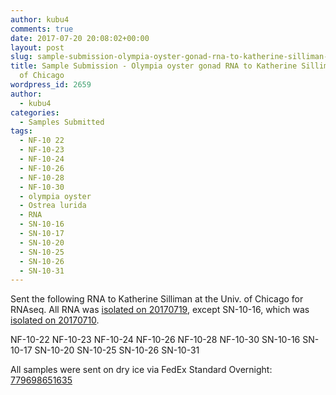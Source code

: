 ```yaml
---
author: kubu4
comments: true
date: 2017-07-20 20:08:02+00:00
layout: post
slug: sample-submission-olympia-oyster-gonad-rna-to-katherine-silliman-univ-of-chicago
title: Sample Submission - Olympia oyster gonad RNA to Katherine Silliman @ Univ.
  of Chicago
wordpress_id: 2659
author:
  - kubu4
categories:
  - Samples Submitted
tags:
  - NF-10 22
  - NF-10-23
  - NF-10-24
  - NF-10-26
  - NF-10-28
  - NF-10-30
  - olympia oyster
  - Ostrea lurida
  - RNA
  - SN-10-16
  - SN-10-17
  - SN-10-20
  - SN-10-25
  - SN-10-26
  - SN-10-31
---
```


Sent the following RNA to Katherine Silliman at the Univ. of Chicago for RNAseq. All RNA was [isolated on 20170719](https://robertslab.github.io/sams-notebook/2017-07-19-rna-isolation-olympia-oyster-gonad-tissue-in-paraffin-histology-blocks-2.html), except SN-10-16, which was [isolated on 20170710](https://robertslab.github.io/sams-notebook/2017-07-10-rna-isolation-olympia-oyster-gonad-tissue-in-paraffin-histology-blocks.html).

NF-10-22
NF-10-23
NF-10-24
NF-10-26
NF-10-28
NF-10-30
SN-10-16
SN-10-17
SN-10-20
SN-10-25
SN-10-26
SN-10-31

All samples were sent on dry ice via FedEx Standard Overnight: [779698651635](https://www.fedex.com/apps/fedextrack/?action=track&tracknumbers=779698651635&clienttype=ivother)
